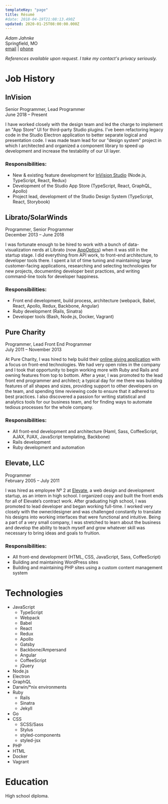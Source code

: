 ```yaml
---
templateKey: "page"
title: Résumé
#date: 2018-04-19T21:08:13.490Z
updated: 2020-01-25T08:00:00.000Z
---
```


_Adam Jahnke_  
Springfield, MO  
[<span>email</span>](mailto:adamyonk@icloud.com) | [<span>phone</span>](tel:14028179871)

_References available upon request. I take my contact's privacy seriously._

# Job History

## InVision

Senior Programmer, Lead Programmer  
June 2018 – Present

I have worked closely with the design team and led the charge to implement an
"App Store" UI for third-party Studio plugins. I've been refactoring legacy
code in the Studio Electron application to better separate logical and
presentation code. I was made team lead for our "design system" project in
which I architected and organized a component library to speed up development
and increase the testability of our UI layer.

### Responsibilities:

- New & existing feature development for [InVision
  Studio](https://www.invisionapp.com/studio)
  (Node.js, TypeScript, React, Redux)
- Development of the Studio App Store (TypeScript, React, GraphQL, Apollo)
- Project lead, development of the Studio Design System (TypeScript, React,
  Storybook)

## Librato/SolarWinds

Programmer, Senior Programmer  
December 2013 – June 2018

I was fortunate enough to be hired to work with a bunch of data-visualization
nerds at Librato (now [AppOptics](https://appoptics.com)) when it was still in
the startup stage. I did everything from API work, to front-end architecture,
to developer tools there. I spent a lot of time tuning and maintaining large
customer-facing applications, researching and selecting technologies for new
projects, documenting developer best practices, and writing command-line tools
for developer happiness.

### Responsibilities:

- Front end development, build process, architecture (webpack, Babel, React,
  Apollo, Redux, Backbone, Angular)
- Ruby development (Rails, Sinatra)
- Developer tools (Bash, Node.js, Docker, Vagrant)

## Pure Charity

Programmer, Lead Front End Programmer  
July 2011 – November 2013

At Pure Charity, I was hired to help build their
[online giving application](http://purecharity.com) with a focus on front-end
technologies. We had very open roles in the company and I took that opportunity
to begin working more with Ruby and Rails and owning features from top to
bottom. After a year, I was promoted to the lead front end programmer and
architect; a typical day for me there was building features of all shapes and
sizes, providing support to other developers on the team, and spending time
reviewing code to ensure that it adhered to best practices. I also discovered a
passion for writing statistical and analytics tools for our business team, and
for finding ways to automate tedious processes for the whole company.

### Responsibilities:

- All front-end development and architecture (Haml, Sass, CoffeeScript, AJAX,
  PJAX, JavaScript templating, Backbone)
- Rails development
- Ruby development and automation

## Elevate, LLC

Programmer  
February 2005 – July 2011

I was hired as employee Nº 2 at [Elevate](http://elevate.co), a web design
and development startup, as an intern in high school. I organized copy and
built the front ends for all of Elevate’s contract work. After graduating high
school, I was promoted to lead developer and began working full-time. I worked
very closely with the owner/designer and was challenged constantly to translate
his designs into working interfaces that were functional and intuitive. Being a
part of a very small company, I was stretched to learn about the business and
develop the ability to teach myself and grow whatever skill was necessary to
bring ideas and goals to fruition.

### Responsibilities:

- All front-end development (HTML, CSS, JavaScript, Sass, CoffeeScript)
- Building and maintaining WordPress sites
- Building and maintaining PHP sites using a custom content management system

# Technologies

- JavaScript
  - TypeScript
  - Webpack
  - Babel
  - React
  - Redux
  - Apollo
  - Gatsby
  - Backbone/Ampersand
  - Angular
  - CoffeeScript
  - jQuery
- Node.js
- Electron
- GraphQL
- Darwin/\*nix environments
- Ruby
  - Rails
  - Sinatra
  - Jekyll
- Go
- CSS
  - SCSS/Sass
  - Stylus
  - styled-components
  - styled-jsx
- PHP
- HTML
- Docker
- Vagrant

# Education

High school diploma.
